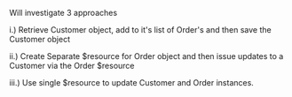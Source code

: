 Will investigate 3 approaches

i.) Retrieve Customer object, add to it's list of Order's and then save the Customer object

ii.) Create Separate $resource for Order object and then issue updates to a Customer via
     the Order $resource

iii.) Use single $resource to update Customer and Order instances.
